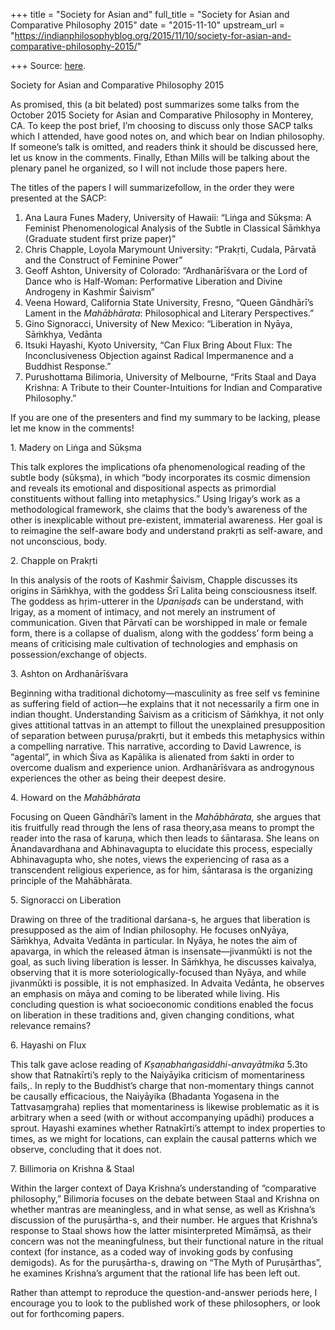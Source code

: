 +++
title = "Society for Asian and"
full_title = "Society for Asian and Comparative Philosophy 2015"
date = "2015-11-10"
upstream_url = "https://indianphilosophyblog.org/2015/11/10/society-for-asian-and-comparative-philosophy-2015/"

+++
Source: [here](https://indianphilosophyblog.org/2015/11/10/society-for-asian-and-comparative-philosophy-2015/).

Society for Asian and Comparative Philosophy 2015

As promised, this (a bit belated) post summarizes some talks from the
October 2015 Society for Asian and Comparative Philosophy in Monterey,
CA. To keep the post brief, I’m choosing to discuss only those SACP
talks which I attended, have good notes on, and which bear on Indian
philosophy. If someone’s talk is omitted, and readers think it should be
discussed here, let us know in the comments. Finally, Ethan Mills will
be talking about the plenary panel he organized, so I will not include
those papers here.

The titles of the papers I will summarizefollow, in the order they were
presented at the SACP:

1.  Ana Laura Funes Madery, University of Hawaii: “Liṅga and Sūkṣma: A
    Feminist Phenomenological Analysis of the Subtle in Classical
    Sāṁkhya (Graduate student first prize paper)”
2.  Chris Chapple, Loyola Marymount University: “Prakṛti, Cudala,
    Pārvatā and the Construct of Feminine Power”
3.  Geoff Ashton, University of Colorado: “Ardhanārīśvara or the Lord of
    Dance who is Half-Woman: Performative Liberation and Divine
    Androgeny in Kashmir Śaivism”
4.  Veena Howard, California State University, Fresno, “Queen
    Gāndhārī’s Lament in the *Mahābhārata*: Philosophical and Literary
    Perspectives.”
5.  Gino Signoracci, University of New Mexico: “Liberation in Nyāya,
    Sāṁkhya, Vedānta
6.  Itsuki Hayashi, Kyoto University, “Can Flux Bring About Flux: The
    Inconclusiveness Objection against Radical Impermanence and a
    Buddhist Response.”
7.  Purushottama Bilimoria, University of Melbourne, “Frits Staal and
    Daya Krishna: A Tribute to their Counter-Intuitions for Indian and
    Comparative Philosophy.”

If you are one of the presenters and find my summary to be lacking,
please let me know in the comments!

1\. Madery on Liṅga and Sūkṣma

This talk explores the implications ofa phenomenological reading of the
subtle body (sūkṣma), in which “body incorporates its cosmic dimension
and reveals its emotional and dispositional aspects as primordial
constituents without falling into metaphysics.” Using Irigay’s work as a
methodological framework, she claims that the body’s awareness of the
other is inexplicable without pre-existent, immaterial awareness. Her
goal is to reimagine the self-aware body and understand prakṛti as
self-aware, and not unconscious, body.

2\. Chapple on Prakṛti

In this analysis of the roots of Kashmir Śaivism, Chapple discusses its
origins in Sāṁkhya, with the goddess Śrī Lalita being consciousness
itself. The goddess as hṛim-utterer in the *Upaniṣads* can be
understand, with Irigay, as a moment of intimacy, and not merely an
instrument of communication. Given that Pārvatī can be worshipped in
male or female form, there is a collapse of dualism, along with the
goddess’ form being a means of criticising male cultivation of
technologies and emphasis on possession/exchange of objects.

3\. Ashton on Ardhanārīśvara

Beginning witha traditional dichotomy—masculinity as free self vs
feminine as suffering field of action—he explains that it not
necessarily a firm one in indian thought. Understanding Śaivism as a
criticism of Sāṁkhya, it not only gives attitional tattvas in an attempt
to fillout the unexplained presupposition of separation between
puruṣa/prakṛti, but it embeds this metaphysics within a compelling
narrative. This narrative, according to David Lawrence, is “agental”, in
which Śiva as Kapālika is alienated from śakti in order to overcome
dualism and experience union. Ardhanārīśvara as androgynous experiences
the other as being their deepest desire.

4\. Howard on the *Mahābhārata*

Focusing on Queen Gāndhārī’s lament in the *Mahābhārata,* she argues
that itis fruitfully read through the lens of rasa theory,asa means
to prompt the reader into the rasa of karuṇa, which then leads to
śāntarasa. She leans on Ānandavardhana and Abhinavagupta to elucidate
this process, especially Abhinavagupta who, she notes, views the
experiencing of rasa as a transcendent religious experience, as for him,
śāntarasa is the organizing principle of the Mahābhārata.

5\. Signoracci on Liberation

Drawing on three of the traditional darśana-s, he argues that liberation
is presupposed as the aim of Indian philosophy. He focuses onNyāya,
Sāṁkhya, Advaita Vedānta in particular. In Nyāya, he notes the aim of
apavarga, in which the released ātman is insensate—jivanmūkti is not the
goal, as such living liberation is lesser. In Sāṁkhya, he discusses
kaivalya, observing that it is more soteriologically-focused than Nyāya,
and while jivanmūkti is possible, it is not emphasized. In Advaita
Vedānta, he observes an emphasis on māya and coming to be liberated
while living. His concluding question is what socioeconomic conditions
enabled the focus on liberation in these traditions and, given changing
conditions, what relevance remains?

6\. Hayashi on Flux

This talk gave aclose reading of *Kṣaṇabhaṅgasiddhi-anvayātmika* 5.3to
show that Ratnakīrti’s reply to the Naiyāyika criticism of momentariness
fails,. In reply to the Buddhist’s charge that non-momentary things
cannot be causally efficacious, the Naiyāyika (Bhadanta Yogasena in the
Tattvasaṃgraha) replies that momentariness is likewise problematic as it
is arbitrary when a seed (with or without accompanying upādhi) produces
a sprout. Hayashi examines whether Ratnakīrti’s attempt to index
properties to times, as we might for locations, can explain the causal
patterns which we observe, concluding that it does not.

7\. Billimoria on Krishna & Staal

Within the larger context of Daya Krishna’s understanding of
“comparative philosophy,” Bilimoria focuses on the debate between Staal
and Krishna on whether mantras are meaningless, and in what sense, as
well as Krishna’s discussion of the puruṣārtha-s, and their number. He
argues that Krishna’s response to Staal shows how the latter
misinterpreted Mīmāṃsā, as their concern was not the meaningfulness, but
their functional nature in the ritual context (for instance, as a coded
way of invoking gods by confusing demigods). As for the puruṣārtha-s,
drawing on “The Myth of Puruṣārthas”, he examines Krishna’s argument
that the rational life has been left out.

Rather than attempt to reproduce the question-and-answer periods here, I
encourage you to look to the published work of these philosophers, or
look out for forthcoming papers.
